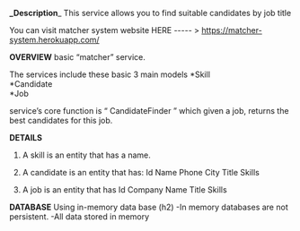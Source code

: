 **_Description**_
This service allows you to find suitable candidates by job title

You can visit matcher system website HERE ----- > 
https://matcher-system.herokuapp.com/



**OVERVIEW**
basic “matcher” service. 

The services include these basic 3 main models
*Skill  
*Candidate  
*Job  


service’s core function is “ CandidateFinder ” which given a job, returns the best
candidates for this job.


**DETAILS**
1. A skill is an entity that has a name.

2. A candidate is an entity that has:
    Id
    Name
    Phone
    City 
    Title
    Skills 
    
    
3. A job is an entity that has 
    Id
    Company Name
    Title
    Skills
    
**DATABASE**
Using in-memory data base (h2)
-In memory databases are not persistent.
-All data stored in memory